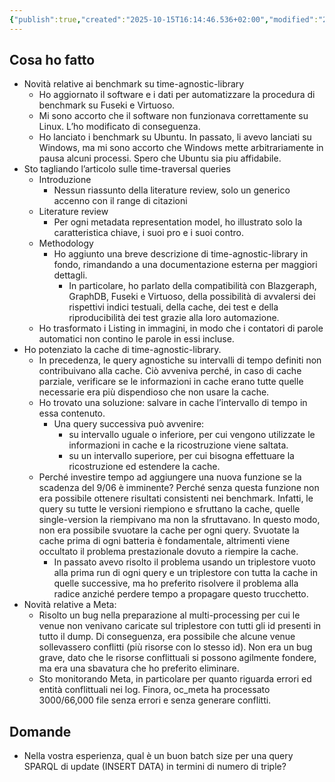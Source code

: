 ```yaml
---
{"publish":true,"created":"2025-10-15T16:14:46.536+02:00","modified":"2022-05-17T12:00:00.000+02:00","cssclasses":""}
---
```



## Cosa ho fatto

- Novità relative ai benchmark su time-agnostic-library
    - Ho aggiornato il software e i dati per automatizzare la procedura di benchmark su Fuseki e Virtuoso.
    - Mi sono accorto che il software non funzionava correttamente su Linux. L’ho modificato di conseguenza.
    - Ho lanciato i benchmark su Ubuntu. In passato, li avevo lanciati su Windows, ma mi sono accorto che Windows mette arbitrariamente in pausa alcuni processi. Spero che Ubuntu sia piu affidabile.
- Sto tagliando l’articolo sulle time-traversal queries
    - Introduzione
        - Nessun riassunto della literature review, solo un generico accenno con il range di citazioni
    - Literature review
        - Per ogni metadata representation model, ho illustrato solo la caratteristica chiave, i suoi pro e i suoi contro.
    - Methodology
        - Ho aggiunto una breve descrizione di time-agnostic-library in fondo, rimandando a una documentazione esterna per maggiori dettagli.
            - In particolare, ho parlato della compatibilità con Blazgeraph, GraphDB, Fuseki e Virtuoso, della possibilità di avvalersi dei rispettivi indici testuali, della cache, dei test e della riproducibilità dei test grazie alla loro automazione.
    - Ho trasformato i Listing in immagini, in modo che i contatori di parole automatici non contino le parole in essi incluse.
- Ho potenziato la cache di time-agnostic-library.
    - In precedenza, le query agnostiche su intervalli di tempo definiti non contribuivano alla cache. Ciò avveniva perché, in caso di cache parziale, verificare se le informazioni in cache erano tutte quelle necessarie era più dispendioso che non usare la cache.
    - Ho trovato una soluzione: salvare in cache l’intervallo di tempo in essa contenuto.
        - Una query successiva può avvenire:
            - su intervallo uguale o inferiore, per cui vengono utilizzate le informazioni in cache e la ricostruzione viene saltata.
            - su un intervallo superiore, per cui bisogna effettuare la ricostruzione ed estendere la cache.
    - Perché investire tempo ad aggiungere una nuova funzione se la scadenza del 9/06 è imminente? Perché senza questa funzione non era possibile ottenere risultati consistenti nei benchmark. Infatti, le query su tutte le versioni riempiono e sfruttano la cache, quelle single-version la riempivano ma non la sfruttavano. In questo modo, non era possibile svuotare la cache per ogni query. Svuotate la cache prima di ogni batteria è fondamentale, altrimenti viene occultato il problema prestazionale dovuto a riempire la cache.
        - In passato avevo risolto il problema usando un triplestore vuoto alla prima run di ogni query e un triplestore con tutta la cache in quelle successive, ma ho preferito risolvere il problema alla radice anziché perdere tempo a propagare questo trucchetto.
- Novità relative a Meta:
    - Risolto un bug nella preparazione al multi-processing per cui le venue non venivano caricate sul triplestore con tutti gli id presenti in tutto il dump. Di conseguenza, era possibile che alcune venue sollevassero conflitti (più risorse con lo stesso id). Non era un bug grave, dato che le risorse conflittuali si possono agilmente fondere, ma era una sbavatura che ho preferito eliminare.
    - Sto monitorando Meta, in particolare per quanto riguarda errori ed entità conflittuali nei log. Finora, oc_meta ha processato 3000/66,000 file senza errori e senza generare conflitti.

## Domande

- Nella vostra esperienza, qual è un buon batch size per una query SPARQL di update (INSERT DATA) in termini di numero di triple?